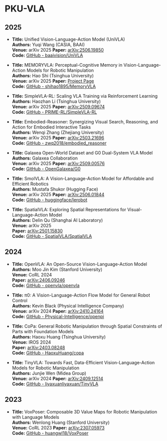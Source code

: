 # PKU-VLA

## 2025

- **Title:** Unified Vision-Language-Action Model (UniVLA)  
  **Authors:** Yuqi Wang (CASIA, BAAI)  
  **Venue:** arXiv 2025
  **Paper:** [arXiv:2506.19850](https://arxiv.org/abs/2506.19850)  
  **Code:** [GitHub - baaivision/UniVLA](https://github.com/baaivision/UniVLA)

- **Title:** MEMORYVLA: Perceptual-Cognitive Memory in Vision-Language-Action Models for Robotic Manipulation  
  **Authors:** Hao Shi (Tsinghua University)  
  **Venue:** arXiv 2025
  **Paper:** [Project Page](https://shihao1895.github.io/MemoryVLA/)  
  **Code:** [GitHub - shihao1895/MemoryVLA](https://shihao1895.github.io/MemoryVLA/)

- **Title:** SimpleVLA-RL: Scaling VLA Training via Reinforcement Learning  
  **Authors:** Haozhan Li (Tsinghua University)  
  **Venue:** arXiv 2025
  **Paper:** [arXiv:2509.09674](https://arxiv.org/abs/2509.09674)  
  **Code:** [GitHub - PRIME-RL/SimpleVLA-RL](https://github.com/PRIME-RL/SimpleVLA-RL)

- **Title:** Embodied-Reasoner: Synergizing Visual Search, Reasoning, and Action for Embodied Interactive Tasks  
  **Authors:** Wenqi Zhang (Zhejiang University)  
  **Venue:** arXiv 2025
  **Paper:** [arXiv:2503.21696](https://arxiv.org/abs/2503.21696)  
  **Code:** [GitHub - zwq2018/embodied_reasoner](https://github.com/zwq2018/embodied_reasoner)

- **Title:** Galaxea Open-World Dataset and G0 Dual-System VLA Model  
  **Authors:** Galaxea Collaboration  
  **Venue:** arXiv 2025
  **Paper:** [arXiv:2509.00576](https://arxiv.org/abs/2509.00576)  
  **Code:** [GitHub - OpenGalaxea/G0](https://github.com/OpenGalaxea/G0)

- **Title:** SmolVLA: A Vision-Language-Action Model for Affordable and Efficient Robotics  
  **Authors:** Mustafa Shukor (Hugging Face)  
  **Venue:** arXiv 2025
  **Paper:** [arXiv:2506.01844](https://arxiv.org/abs/2506.01844)  
  **Code:** [GitHub - huggingface/lerobot](https://github.com/huggingface/lerobot/tree/main/src/lerobot/policies/smolvla)

- **Title:** SpatialVLA: Exploring Spatial Representations for Visual-Language-Action Model  
  **Authors:** Delin Qu (Shanghai AI Laboratory)  
  **Venue:** arXiv 2025  
  **Paper:** [arXiv:2501.15830](https://arxiv.org/abs/2501.15830)  
  **Code:** [GitHub - SpatialVLA/SpatialVLA](https://github.com/SpatialVLA/SpatialVLA)

## 2024

- **Title:** OpenVLA: An Open-Source Vision-Language-Action Model  
  **Authors:** Moo Jin Kim (Stanford University)  
  **Venue:** CoRL 2024  
  **Paper:** [arXiv:2406.09246](https://arxiv.org/abs/2406.09246)  
  **Code:** [GitHub - openvla/openvla](https://github.com/openvla/openvla)

- **Title:** π0: A Vision-Language-Action Flow Model for General Robot Control  
  **Authors:** Kevin Black (Physical Intelligence Company)  
  **Venue:** arXiv 2024 
  **Paper:** [arXiv:2410.24164](https://arxiv.org/abs/2410.24164)  
  **Code:** [GitHub - Physical-Intelligence/openpi](https://github.com/Physical-Intelligence/openpi)

- **Title:** CoPa: General Robotic Manipulation through Spatial Constraints of Parts with Foundation Models  
  **Authors:** Haoxu Huang (Tsinghua University)  
  **Venue:** IROS 2024  
  **Paper:** [arXiv:2403.08248](https://arxiv.org/abs/2403.08248)  
  **Code:** [GitHub - HaoxuHuang/copa](https://github.com/HaoxuHuang/copa)


- **Title:** TinyVLA: Towards Fast, Data-Efficient Vision-Language-Action Models for Robotic Manipulation  
  **Authors:** Junjie Wen (Midea Group)  
  **Venue:** arXiv 2024
  **Paper:** [arXiv:2409.12514](https://arxiv.org/abs/2409.12514)  
  **Code:** [GitHub - liyaxuanliyaxuan/TinyVLA](https://github.com/liyaxuanliyaxuan/TinyVLA)


## 2023

- **Title:** VoxPoser: Composable 3D Value Maps for Robotic Manipulation with Language Models  
  **Authors:** Wenlong Huang (Stanford University)  
  **Venue:** CoRL 2023 
  **Paper:** [arXiv:2307.05973](https://arxiv.org/abs/2307.05973)  
  **Code:** [GitHub - huangwl18/VoxPoser](https://github.com/huangwl18/VoxPoser)
